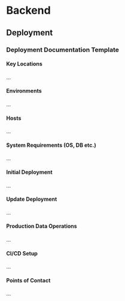 # Backend
## Deployment
### Deployment Documentation Template
#### Key Locations
...
#### Environments
...
#### Hosts
...
#### System Requirements (OS, DB etc.)
...
#### Initial Deployment
...
#### Update Deployment
...
#### Production Data Operations
...
#### CI/CD Setup
...
#### Points of Contact
...
